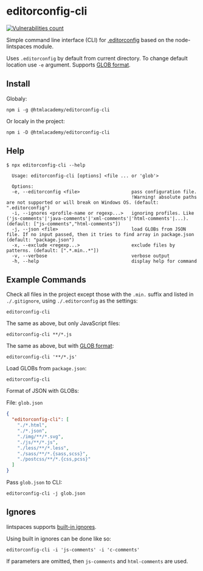 # editorconfig-cli

[![Vulnerabilities count][vulnerabilities-image]][vulnerabilities-url]

Simple command line interface (CLI) for [.editorconfig](https://editorconfig.org) based on the node-lintspaces module.

Uses `.editorconfig` by default from current directory. To change default location use `-e` argument.
Supports [GLOB format](https://github.com/isaacs/node-glob).

## Install

Globaly:

```shell
npm i -g @htmlacademy/editorconfig-cli
```

Or localy in the project:

```shell
npm i -D @htmlacademy/editorconfig-cli
```

## Help

```shell
$ npx editorconfig-cli --help

  Usage: editorconfig-cli [options] <file ... or 'glob'>

  Options:
  -e, --editorconfig <file>                   pass configuration file.
                                              !Warning! absolute paths are not supported or will break on Windows OS. (default: ".editorconfig")
  -i, --ignores <profile-name or regexp...>   ignoring profiles. Like ('js-comments'|'java-comments'|'xml-comments'|'html-comments'|...). (default: ["js-comments","html-comments"])
  -j, --json <file>                           load GLOBs from JSON file. If no input passed, then it tries to find array in package.json (default: "package.json")
  -x, --exclude <regexp...>                   exclude files by patterns. (default: [".*.min..*"])
  -v, --verbose                               verbose output
  -h, --help                                  display help for command
```

## Example Commands

Check all files in the project except those with the `.min.` suffix and listed in `./.gitignore`, using `./.editorconfig` as the settings:

```shell
editorconfig-cli
```

The same as above, but only JavaScript files:

```shell
editorconfig-cli **/*.js
```

The same as above, but with [GLOB format](https://github.com/isaacs/node-glob):

```shell
editorconfig-cli '**/*.js'
```

Load GLOBs from `package.json`:

```shell
editorconfig-cli
```

Format of JSON with GLOBs:

File: `glob.json`

```json
{
  "editorconfig-cli": [
    "./*.html",
    "./*.json",
    "./img/**/*.svg",
    "./js/**/*.js",
    "./less/**/*.less",
    "./sass/**/*.{sass,scss}",
    "./postcss/**/*.{css,pcss}"
  ]
}
```

Pass `glob.json` to CLI:

```shell
editorconfig-cli -j glob.json
```

## Ignores

lintspaces supports [built-in ignores](https://github.com/schorfES/node-lintspaces#ignores-option).

Using built in ignores can be done like so:

```shell
editorconfig-cli -i 'js-comments' -i 'c-comments'
```

If parameters are omitted, then `js-comments` and `html-comments` are used.

[vulnerabilities-url]: https://snyk.io/test/github/htmlacademy/editorconfig-cli
[vulnerabilities-image]: https://snyk.io/test/github/htmlacademy/editorconfig-cli/badge.svg

